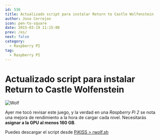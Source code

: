 ```yaml
---
id: 536
title: Actualizado script para instalar Return to Castle Wolfenstein
author: Jose Cerrejon
icon: pen-to-square
date: 2015-03-19 11:15:00
prev: /es/
next: false
category:
  - Raspberry PI
tag:
  - Raspberry PI
---
```


# Actualizado script para instalar Return to Castle Wolfenstein

![Wolf](/images/2014/06/return%20castle%20wolf.jpg)

Ayer me tocó revisar este juego, y la verdad en una *Raspberry Pi 2* se nota una mejora de rendimiento a la hora de cargar cada nivel. Necesitarás **asignar a la GPU al menos 160 GB**.

Puedes descargar el script desde [PiKISS > rwolf.sh](https://github.com/jmcerrejon/PiKISS/raw/d75c2f59233d93f6f10ce59fd9eb432d06863bba/scripts/games/rwolf.sh)